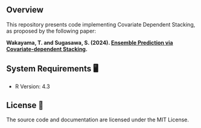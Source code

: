 ## Overview 

This repository presents code implementing Covariate Dependent Stacking, as proposed by the following paper:

**Wakayama, T. and Sugasawa, S. (2024). [Ensemble Prediction via Covariate-dependent Stacking](https://arxiv.org/abs/2408.09755).**

## System Requirements 🖥

- R Version: 4.3

## License 📄

The source code and documentation are licensed under the MIT License.
